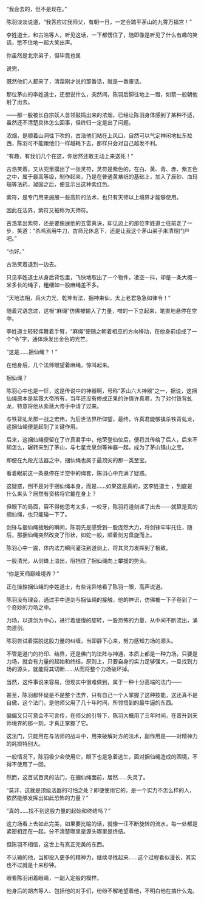 “我会去的，但不是现在。”

陈羽淡淡说道，“我答应过我师父，有朝一日，一定会踏平茅山的九霄万福宫！”

李姓道士，和古浩等人，听见这话，一下都愣住了，随即像是听见了什么有趣的笑话，憋不住地一起大笑出声。

你虽然是北宗弟子，但毕竟也属

说完，

既然他们人都来了，清霜刚才说的那番话，就是一番废话。

那位茅山的李姓道士，还想说什么，突然间，陈羽后脚往地上一蹬，如箭一般朝他射了出去。

——那一股被长白宗妖人首领鼓捣出来的浓烟，已经让陈羽身体感到了某种不适，虽然还不清楚具体怎么回事，但终归一定是出了问题。

浓烟，是顺着山洞往下吹的，古浩他们站在上风口，自然可以气定神闲地扯东拉西，陈羽可不能跟他们一样越耗下去，那样只会对自己越发不利。

“有趣，有我们几个在这，你居然还敢主动上来送死！”

古浩笑着，又从兜里摸出了一张灵符，灵符是紫色的，在白、黄、青、赤、紫五色之中，属于最高等级，制作起来，乃是在普通黄裱纸的基础上，加入了辰砂、血玛瑙等法药，凝固之后，便显示出这种紫红色。

紫符，是专门用来施展一些高阶的法术，也只有天师以上境界才能够使用。

因此在法界，紫符又被称为天师符。

古浩拿出紫符，还是要施展他的五雷真诀，却见边上的那位李姓道士往前走了一步，笑道：“杀鸡焉用牛刀，古师兄休息下，还是让我这个茅山弟子来清理门户吧。”

“也好。”

古浩笑着退到一边去。

只见李姓道士从身后背包里，飞快地取出了一个物件，凌空一抖，却是一条大概一米多长的绳子，粗细如一般麻绳差不多。

“天地法相，兵火力光，乾坤有法，捆神束仙，太上老君急急如律令！”

随着咒语念过，这根“麻绳”仿佛被输入了力量，噌的一下立起来，笔直地悬停在空中。

李姓道士轻轻挥舞着手臂，“麻绳”便随之朝着相应的方向移动，在他身前组成了一个“令”字，通体焕发出金色的光芒。

“这是……捆仙绳？！”

在他身后，几个法师眼望着麻绳，惊叫起来。

捆仙绳？

陈羽心中也是一怔，这是传说中的神器啊，号称“茅山六大神器”之一，据说，这捆仙绳原本是紫薇大帝所有，当年还没有修成正果的许慎许真君，为了对付铁背虬龙，特意将他从紫薇大帝手中请了过来。

与铁背虬龙那一战之宏伟，为后世法界所仰望，最终，许真君能够擒杀铁背虬龙，这捆仙绳便是起到了关键作用。

后来，这捆仙绳便留在了许真君手中，他荣登仙位后，便将其传给了后人，后来不知怎么，辗转来到了茅山，与七星龙泉剑等神器一起，成为了茅山镇山之宝。

即便在九段光法器之中，捆仙绳也属于最顶尖的那一类至宝。

看着眼前这一条悬停在半空中的绳套，陈羽心中充满了疑惑。

这疑惑，倒不是对于捆仙绳本身，而是……如果这是真的，这李姓道士 ，到底是什么来头？居然有资格将它戴在身上？

但眼下的局面，容不得他思考太多，一咬牙，陈羽将道剑递了出去——就算是真的捆仙绳，也只能碰一下了。

剑锋与捆仙绳接触的瞬间，陈羽先是感受到一股庞然大力，将剑锋牢牢托住，随后，那捆仙绳突然改变了形状，如蛇一般，顺着剑刃盘旋而上。

陈羽心中一震，体内法力瞬间灌注到道剑上，将其灵力发挥到了极致。

一股清光，从剑锋上溢出，阻挡住了捆仙绳向上攀援的势头。

“你是天师巅峰境界？”

正在操控捆仙绳的李姓道士，有些诧异地看了陈羽一眼，高声说道。

陈羽没有理会，通过手中道剑与捆仙绳的接触，他的神识，仿佛被一下子卷到了一个奇妙的力场之中。

力场，以道剑为中心，进行着缓慢的旋转，一股恐怖的力量，从中间不断流出，涌向道剑。

陈羽尝试着摆脱这股力量的纠缠，当即静下心来，努力感知力场的源头。

不管是道门的符印、结界，还是佛门的法阵与神通，本质上都是一种力场。只要是力场，就会有力量的起始和终结，原则上，只要自身的实力足够强大，一旦找到力场的源头，就能将其切断……从而将整个力场破坏掉。

当然，这件事说来容易，但现实中很难做到，属于一种十分高端的法门——

甚至，陈羽都怀疑是不是整个法界，只有自己一个人掌握了这种技能，这还真不是自傲，这个法门，是他师父用了几十年时间，所领悟到的最牛逼的东西。

偏偏又只可意会不可言传，在师父的引导下，陈羽大概用了三年时间，在晋升到天师境界的那一刻，才真正掌握了它。

这法门，只能用在与法师的战斗中，用来破解对方的法术，副作用是——对精神力的耗损特别大。

一般情况下，陈羽极少会使用它，眼下也是急着逃生，面对捆仙绳造成的困境，不得不使用了一回。

然而，这百试百灵的法门，在捆仙绳面前，居然……失灵了。

“莫非，这就是顶级法器的可怕之处？即便使用它的，是一个实力不怎么样的人，依然能够发挥出如此恐怖的力量？”

“真的……找不到这股力量的起始和终结吗？”

这力场看上去如此完美，如果要比喻的话，就像一汪不断旋转的流水，每一处都是紧密相连在一起，分不清楚哪里是源头哪里是终结。

但陈羽不相信，这世上有真正完美的东西。

不认输的他，当即投入更多的精神力，继续寻找起来……这个过程看似漫长，其实也不过就是十来秒钟。

眼看陈羽闭着眼睛，一副入定般的模样。

他身后的胡杰等人、包括他的对手们，纷纷不解地望着他，不明白他在搞什么鬼。
